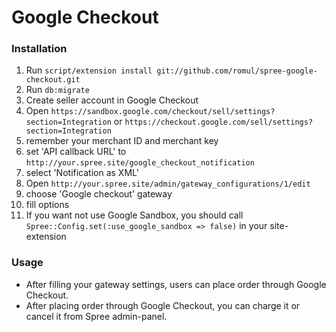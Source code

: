 Google Checkout
==================

### Installation

1. Run `script/extension install git://github.com/romul/spree-google-checkout.git`
1. Run `db:migrate`
1. Create seller account in Google Checkout
1. Open `https://sandbox.google.com/checkout/sell/settings?section=Integration` 
or `https://checkout.google.com/sell/settings?section=Integration`
  1. remember your merchant ID and merchant key
  1. set 'API callback URL' to `http://your.spree.site/google_checkout_notification`
  1. select 'Notification as XML'
1. Open `http://your.spree.site/admin/gateway_configurations/1/edit`
  1. choose 'Google checkout' gateway
  1. fill options
1. If you want not use Google Sandbox, you should call `Spree::Config.set(:use_google_sandbox => false)` in your site-extension


### Usage

* After filling your gateway settings, users can place order through Google Checkout.
* After placing order through Google Checkout, you can charge it or cancel it from Spree admin-panel.
